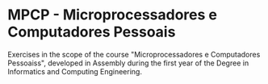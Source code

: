 # MPCP - Microprocessadores e Computadores Pessoais

Exercises in the scope of the course "Microprocessadores e Computadores Pessoaiss", developed in Assembly during the first year of the Degree in Informatics and Computing Engineering.
